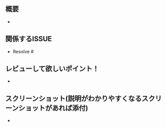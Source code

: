 ## 概要
- 

## 関係するISSUE
- Resolve #

## レビューして欲しいポイント！ 
- 

## スクリーンショット(説明がわかりやすくなるスクリーンショットがあれば添付)
- 